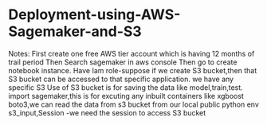# Deployment-using-AWS-Sagemaker-and-S3


Notes:
First create one free AWS tier account which is having 12 months of trail period
Then Search sagemaker in aws console
Then go to create notebook instance.
Have Iam role-suppose if we create S3 bucket,then that S3 bucket can be accessed to that specific application.
we have any specific S3
Use of S3 bucket is for saving the data like model,train,test.
import sagemaker,this is for excuting any inbuilt containers like xgboost
boto3,we can read the data from s3 bucket from our local public python env 
s3_input,Session -we need the session to access S3 bucket
